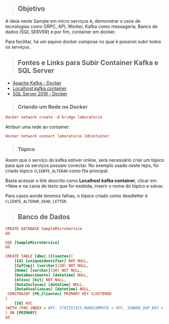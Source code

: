 >## Objetivo

A ideia neste Sample em micro serviços é, demonstrar o usos de tecnologias como GRPC, API, Worker, Kafka como messageria, Banco de dados (SQL SERVER) e por fim, container em docker.

Para facilitar, há um aquivo docker compose no qual é possível subir todos os serviços.

>## Fontes e Links para Subir Container Kafka e SQL Server

* [Apache Kafka - Docker](https://medium.com/azure-na-pratica/apache-kafka-kafdrop-docker-compose-montando-rapidamente-um-ambiente-para-testes-606cc76aa66)
* [Localhost kafka container](http://localhost:19000/)
* [SQL Server 2019 - Docker](https://docs.microsoft.com/pt-br/sql/linux/quickstart-install-connect-docker?view=sql-server-ver15&pivots=cs1-bash)

>### Criando um Rede no Docker

``` ini
docker network create -d bridge laboratorio

```

Atribuir uma rede ao container: 
``` ini
docker network connect laboratorio IdContainer
```

>### Tópico
Assim que o serviço do kafka estiver online, será necessário criar um tópico para que os serviços possam conectar. No exemplo usado neste repo, foi criado tópico ```CLIENTE_ALTERAR``` como fila principal.

Basta acessar o link descrito como **Localhost kafka container**, clicar em +New e na caixa de texto que for exebida, inserir o nome do tópico e salvar.

Para casos aonde teremos falhas, o tópico criado como deadletter é ```CLIENTE_ALTERAR_DEAD_LETTER```. 

>## Banco de Dados

``` ini
CREATE DATABASE SampleMicroService
GO

USE [SampleMicroService]
GO

CREATE TABLE [dbo].[Clientes](
	[Id] [uniqueidentifier] NOT NULL,
	[CpfCnpj] [varchar](20) NOT NULL,
	[Nome] [varchar](30) NOT NULL,
	[DataNascimento] [datetime] NULL,
	[Ativo] [bit] NOT NULL,
	[DataInclusao] [datetime] NULL,
	[DataAtualizacao] [datetime] NULL,
 CONSTRAINT [PK_Clientes] PRIMARY KEY CLUSTERED 
(
	[Id] ASC
)WITH (PAD_INDEX = OFF, STATISTICS_NORECOMPUTE = OFF, IGNORE_DUP_KEY = OFF, ALLOW_ROW_LOCKS = ON, ALLOW_PAGE_LOCKS = ON, OPTIMIZE_FOR_SEQUENTIAL_KEY = OFF) ON [PRIMARY]
) ON [PRIMARY]
GO

```